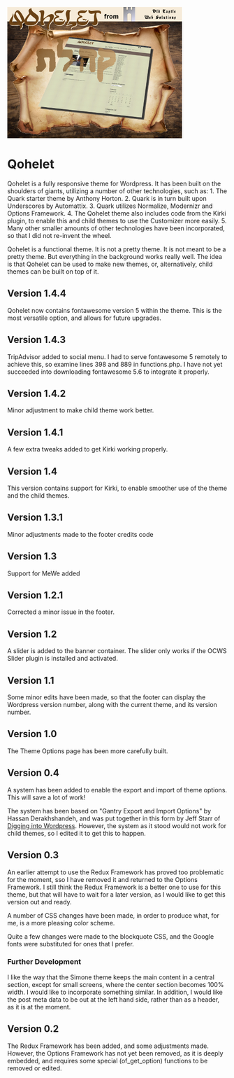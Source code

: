 ![qohelet](./assets/screenshot400.png)

# Qohelet
Qohelet is a fully responsive theme for Wordpress. It has been built on the shoulders of giants, utilizing a number of other technologies, such as: 1. The Quark starter theme by Anthony Horton. 2. Quark is in turn built upon Underscores by Automattix. 3. Quark utilizes Normalize, Modernizr and Options Framework. 4. The Qohelet theme also includes code from the Kirki plugin, to enable this and child themes to use the Customizer more easily. 5. Many other smaller amounts of other technologies have been incorporated, so that I did not re-invent the wheel.

Qohelet is a functional theme. It is not a pretty theme. It is not meant to be a pretty theme. But everything in the background works really well. The idea is that Qohelet can be used to make new themes, or, alternatively, child themes can be built on top of it.

## Version 1.4.4
Qohelet now contains fontawesome version 5 within the theme. This is the most versatile option, and allows for future upgrades.

## Version 1.4.3
TripAdvisor added to social menu. I had to serve fontawesome 5 remotely to achieve this, so examine lines 398 and 889 in functions.php. I have not yet succeeded into downloading fontawesome 5.6 to integrate it properly.

## Version 1.4.2
Minor adjustment to make child theme work better.

## Version 1.4.1
A few extra tweaks added to get Kirki working properly.

## Version 1.4
This version contains support for Kirki, to enable smoother use of the theme and the child themes.

## Version 1.3.1
Minor adjustments made to the footer credits code

## Version 1.3
Support for MeWe added

## Version 1.2.1
Corrected a minor issue in the footer.

## Version 1.2
A slider is added to the banner container. The slider only works if the OCWS Slider plugin is installed and activated.

## Version 1.1
Some minor edits have been made, so that the footer can display the Wordpress version number, along with the current theme, and its version number.

## Version 1.0
The Theme Options page has been more carefully built.

## Version 0.4
A system has been added to enable the export and import of theme options. This will save a lot of work!

The system has been based on "Gantry Export and Import Options" by Hassan Derakhshandeh, and was put together in this form by Jeff Starr of [Digging into Wordpress](https://digwp.com/2014/04/backup-restore-theme-options/). However, the system as it stood would not work for child themes, so I edited it to get this to happen.

## Version 0.3
An earlier attempt to use the Redux Framework has proved too problematic for the moment, sso I have removed it and returned to the Options Framework. I still think the Redux Framework is a better one to use for this theme, but that will have to wait for a later version, as I would like to get this version out and ready.

A number of CSS changes have been made, in order to produce what, for me, is a more pleasing color scheme.

Quite a few changes were made to the blockquote CSS, and the Google fonts were substituted for ones that I prefer.

### Further Development
I like the way that the Simone theme keeps the main content in a central section, except for small screens, where the center section becomes 100% width. I would like to incorporate something similar. In addition, I would like the post meta data to be out at the left hand side, rather than as a header, as it is at the moment.

## Version 0.2
The Redux Framework has been added, and some adjustments made. However, the Options Framework has not yet been removed, as it is deeply embedded, and requires some special (of_get_option) functions to be removed or edited.


